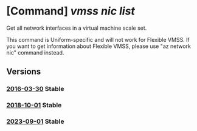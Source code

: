 # [Command] _vmss nic list_

Get all network interfaces in a virtual machine scale set.

This command is Uniform-specific and will not work for Flexible VMSS. If you want to get information about Flexible VMSS, please use "az network nic" command instead.

## Versions

### [2016-03-30](/Resources/mgmt-plane/L3N1YnNjcmlwdGlvbnMve30vcmVzb3VyY2Vncm91cHMve30vcHJvdmlkZXJzL21pY3Jvc29mdC5jb21wdXRlL3ZpcnR1YWxtYWNoaW5lc2NhbGVzZXRzL3t9L25ldHdvcmtpbnRlcmZhY2Vz/2016-03-30.xml) **Stable**

<!-- mgmt-plane /subscriptions/{}/resourcegroups/{}/providers/microsoft.compute/virtualmachinescalesets/{}/networkinterfaces 2016-03-30 -->

### [2018-10-01](/Resources/mgmt-plane/L3N1YnNjcmlwdGlvbnMve30vcmVzb3VyY2Vncm91cHMve30vcHJvdmlkZXJzL21pY3Jvc29mdC5jb21wdXRlL3ZpcnR1YWxtYWNoaW5lc2NhbGVzZXRzL3t9L25ldHdvcmtpbnRlcmZhY2Vz/2018-10-01.xml) **Stable**

<!-- mgmt-plane /subscriptions/{}/resourcegroups/{}/providers/microsoft.compute/virtualmachinescalesets/{}/networkinterfaces 2018-10-01 -->

### [2023-09-01](/Resources/mgmt-plane/L3N1YnNjcmlwdGlvbnMve30vcmVzb3VyY2Vncm91cHMve30vcHJvdmlkZXJzL21pY3Jvc29mdC5jb21wdXRlL3ZpcnR1YWxtYWNoaW5lc2NhbGVzZXRzL3t9L25ldHdvcmtpbnRlcmZhY2Vz/2023-09-01.xml) **Stable**

<!-- mgmt-plane /subscriptions/{}/resourcegroups/{}/providers/microsoft.compute/virtualmachinescalesets/{}/networkinterfaces 2023-09-01 -->
